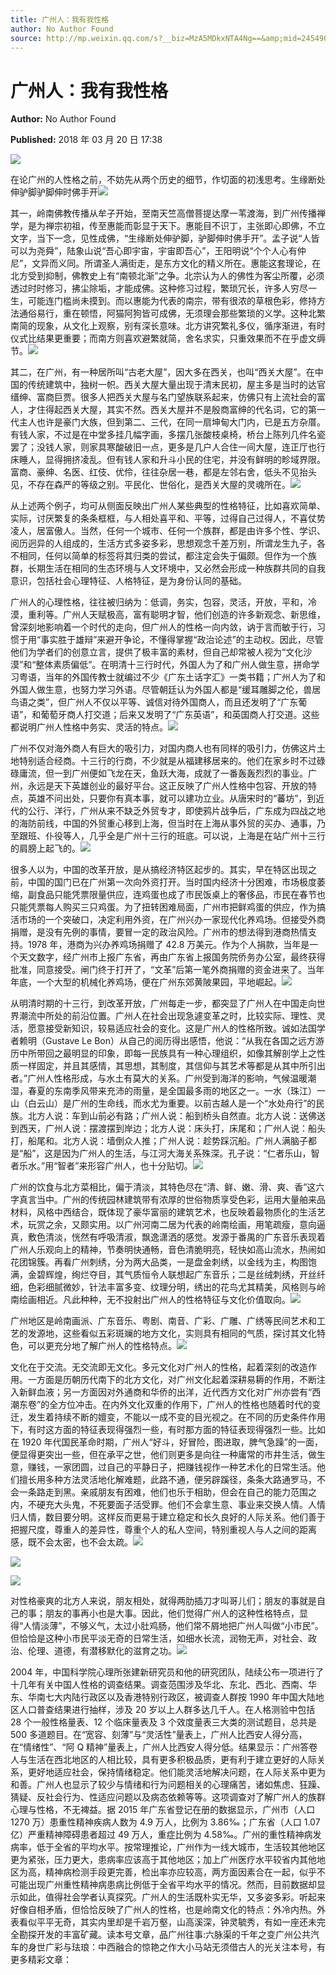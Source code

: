 ```yaml
---
title: 广州人：我有我性格
author: No Author Found
source: http://mp.weixin.qq.com/s?__biz=MzA5MDkxNTA4Ng==&amp;mid=2454906965&amp;idx=1&amp;sn=36700616f6cf57c2775ce3d6f8b6f06d&amp;chksm=87a22034b0d5a9221478114ca97ad9b2c6d1add49c836144a624669c8398006a799808d98d38#rd
---
```


# 广州人：我有我性格

**Author:** No Author Found

**Published:** 2018 年 03 月 20 日 17:38

![](https://mmbiz.qpic.cn/mmbiz_gif/PJWG74pLsMbT0Dufr9LVBPYCAoDbB5QW1YesbIODjzoZLES7YfU7Jdv2NyIDa80zZdW7tJxuRbAVKVXhJk7nrg/640?wx_fmt=gif)

在论广州的人性格之前，不妨先从两个历史的细节，作切面的初浅思考。生缘断处伸驴脚驴脚伸时佛手开![](https://mmbiz.qpic.cn/mmbiz_jpg/PJWG74pLsMbT0Dufr9LVBPYCAoDbB5QWawWaXQILDA2jkiam1F5SP0Fnb2AiagroUvg4hoIhkA4IhPsjNR9Cnyhg/640?wx_fmt=jpeg)

其一，岭南佛教传播从牟子开始，至南天竺高僧菩提达摩一苇渡海，到广州传播禅学，是为禅宗初祖，传至惠能而彰显于天下。惠能目不识丁，主张即心即佛，不立文字，当下一念，见性成佛，“生缘断处伸驴脚，驴脚伸时佛手开”。孟子说“人皆可以为尧舜”，陆象山说“吾心即宇宙，宇宙即吾心”，王阳明说“个个人心有仲尼”，文异而义同。所谓圣人满街走，是东方文化的精义所在。惠能这套理论，在北方受到抑制，佛教史上有“南顿北渐”之争。北宗认为人的佛性为客尘所覆，必须透过时时修习，拂尘除垢，才能成佛。这种修习过程，繁琐冗长，许多人穷尽一生，可能连门槛尚未摸到。而以惠能为代表的南宗，带有很浓的草根色彩，修持方法通俗易行，重在顿悟，阿猫阿狗皆可成佛，无须理会那些繁琐的义学。这种北繁南简的现象，从文化上观察，别有深长意味。北方讲究繁礼多仪，循序渐进，有时仪式比结果更重要；而南方则喜欢避繁就简，舍名求实，只重效果而不在乎虚文缛节。![](https://mmbiz.qpic.cn/mmbiz_jpg/PJWG74pLsMbT0Dufr9LVBPYCAoDbB5QWriaC9kicibafYe6ymmOhJGvZ2Lgd3nRNjjCAlt4VZu7fQZlk5HweTDEoA/640?wx_fmt=jpeg)

其二，在广州，有一种居所叫“古老大屋”，因大多在西关，也叫“西关大屋”。在中国的传统建筑中，独树一帜。西关大屋大量出现于清末民初，屋主多是当时的达官缙绅、富商巨贾。很多人把西关大屋与名门望族联系起来，仿佛只有上流社会的富人，才住得起西关大屋，其实不然。西关大屋并不是殷商富绅的代名词，它的第一代主人也许是豪门大族，但到第二、三代，在同一扇坤甸大门内，已是五方杂厝。有钱人家，不过是在中堂多挂几幅字画，多摆几张酸枝桌椅，桥台上陈列几件名瓷罢了；没钱人家，则家具寒酸破旧一点，更多是几户人合住一间大屋，连正厅也行床睡人，显得拥挤凌乱。但有钱人家和升斗小民的住宅，并没有鲜明的畛域界限。富商、豪绅、名医、红伎、优伶，往往杂居一巷，都是左邻右舍，低头不见抬头见，不存在森严的等级之别。平民化、世俗化，是西关大屋的灵魂所在。![](https://mmbiz.qpic.cn/mmbiz_jpg/PJWG74pLsMbT0Dufr9LVBPYCAoDbB5QWH2icRyR6sqJpDRVMIZPC98Pcpeh9yfxpX8gzTQpDe2ILCOCRWIjxF8A/640?wx_fmt=jpeg)

从上述两个例子，均可从侧面反映出广州人某些典型的性格特征，比如喜欢简单、实际，讨厌繁复的条条框框，与人相处喜平和、平等，过得自己过得人，不喜仗势凌人，居富傲人。当然，任何一个城市、任何一个族群，都是由许多个性、学识、阅历迥异的人组成的，生活方式多姿多彩，思想观念千差万别，所谓龙生九子，各不相同，任何以简单的标签将其归类的尝试，都注定会失于偏颇。但作为一个族群，长期生活在相同的生态环境与人文环境中，又必然会形成一种族群共同的自我意识，包括社会心理特征、人格特征，是为身份认同的基础。

广州人的心理性格，往往被归纳为：低调，务实，包容，灵活，开放，平和，冷漠，重利等。广州人天赋极高，富有聪明才智，他们创造的许多新观念、新思维，曾深刻地影响着一个时代的走向，但广州人的性格一向内敛，讷于言而敏于行，习惯于用“事实胜于雄辩”来避开争论，不懂得掌握“政治论述”的主动权。因此，尽管他们为学者们的创意立言，提供了极丰富的素材，但自己却常被人视为“文化沙漠”和“整体素质偏低”。在明清十三行时代，外国人为了和广州人做生意，拼命学习粤语，当年的外国传教士就编过不少《广东土话字汇》一类书籍；广州人为了和外国人做生意，也努力学习外语。尽管朝廷认为外国人都是“缓耳雕脚之伦，兽居鸟语之类”，但广州人不仅以平等、诚信对待外国商人，而且还发明了“广东葡语”，和葡萄牙商人打交道；后来又发明了“广东英语”，和英国商人打交道。这些都说明广州人性格中务实、灵活的特点。![](https://mmbiz.qpic.cn/mmbiz_jpg/PJWG74pLsMbT0Dufr9LVBPYCAoDbB5QWGJ1Leb2wWG8a0SDdqNtfHPLgA6ZwEGp844oWpbzNicC9MZ4yFqYOCvw/640?wx_fmt=jpeg)

广州不仅对海外商人有巨大的吸引力，对国内商人也有同样的吸引力，仿佛这片土地特别适合经商。十三行的行商，不少就是从福建移居来的。他们在家乡时不过碌碌庸流，但一到广州便如飞龙在天，鱼跃大海，成就了一番轰轰烈烈的事业。广州，永远是天下英雄创业的最好平台。这正反映了广州人性格中包容、开放的特点，英雄不问出处，只要你有真本事，就可以建功立业。从唐宋时的“蕃坊”，到近代的公行、洋行，广州从来不缺乏外贸专才，即使鸦片战争后，广东成为四战之地的海防前线，中国的外贸重心移到上海，但当时在上海从事外贸的买办、通事，乃至跟班、仆役等人，几乎全是广州十三行的班底。可以说，上海是在站广州十三行的肩膀上起飞的。![](https://mmbiz.qpic.cn/mmbiz_jpg/PJWG74pLsMbT0Dufr9LVBPYCAoDbB5QW9a0aqSibCTv41ia6cI0sSy0NNmxGcNmauI4xfkwxA4afbsVWKMeXxclQ/640?wx_fmt=jpeg)

很多人以为，中国的改革开放，是从搞经济特区起步的。其实，早在特区出现之前，中国的国门已在广州第一次向外资打开。当时国内经济十分困难，市场极度萎缩，副食品只能凭票限量供应，连鸡蛋也成了市民饭桌上的奢侈品，市民在春节也只能凭票每人购买三只鸡蛋。为了扭转困难局面，广州市把鲜鸡蛋的供应，作为搞活市场的一个突破口，决定利用外资，在广州兴办一家现代化养鸡场。但接受外商捐赠，是没有先例的事情，要冒一定的政治风险。广州市的想法得到港商热情支持。1978 年，港商为兴办养鸡场捐赠了 42.8 万美元。作为个人捐款，当年是一个天文数字，经广州市上报广东省，再由广东省上报国务院侨务办公室，最终获得批准，同意接受。闸门终于打开了，“文革”后第一笔外商捐赠的资金进来了。当年年底，一个大型的机械化养鸡场，便在广州东郊黄陂果园，平地崛起。![](https://mmbiz.qpic.cn/mmbiz_jpg/PJWG74pLsMYZOFuSPoaFzVRcAfhGbeZxxs3e9nERZK3RbdGuLJrnm7JVk1SDjQyucLUKcdlkeVJkmd7Q7Vfqkw/640?wx_fmt=jpeg)

从明清时期的十三行，到改革开放，广州每走一步，都突显了广州人在中国走向世界潮流中所处的前沿位置。广州人在社会出现急遽变革之时，比较实际、理性、灵活，愿意接受新知识，较易适应社会的变化。这是广州人的性格所致。诚如法国学者赖明（Gustave Le Bon）从自己的阅历得出感悟，他说：“从我在各国之远方游历中所带回之最明显的印象，即每一民族具有一种心理组织，如像其解剖学上之性质一样固定，并且其感情，其思想，其制度，其信仰与其艺术等都是从其中所引出者。”广州人性格形成，与水土有莫大的关系。广州受到海洋的影响，气候温暖潮湿，春夏的东南季风带来充沛的雨量，是全国最多雨的地区之一。一水（珠江）一山（白云山）是广州的生命线，而水尤为重要。以前古越人是一个“水处舟行”的民族。北方人说：车到山前必有路；广州人说：船到桥头自然直。北方人说：送佛送到西天，广州人说：摆渡摆到岸边；北方人说：床头打，床尾和；广州人说：船头打，船尾和。北方人说：墙倒众人推；广州人说：趁势踩沉船。广州人满脑子都是“船”，这是因为广州人的生活，与江河大海关系殊深。孔子说：“仁者乐山，智者乐水。”用“智者”来形容广州人，也十分贴切。![](https://mmbiz.qpic.cn/mmbiz_jpg/PJWG74pLsMbT0Dufr9LVBPYCAoDbB5QWnLSibDdLIh9W78GNntcU1x4uLaAOkASyusNNja144O2H9ic69xPhvVVw/640?wx_fmt=jpeg)

广州的饮食与北方菜相比，偏于清淡，其特色尽在“清、鲜、嫩、滑、爽、香”这六字真言当中。广州的传统园林建筑带有浓厚的世俗物质享受色彩，运用大量舶来品材料，风格中西结合，既体现了豪华富丽的建筑艺术，也反映着最物质化的生活艺术，玩赏之余，又颇实用。以广州河南二居为代表的岭南绘画，用笔疏瘦，意向逼真，敷色清淡，恍然有呼吸清淑，飘逸潇洒的感觉。发源于番禺的广东音乐表现着广州人乐观向上的精神，节奏明快通畅，音色清脆明亮，轻快如高山流水，热闹如花团锦簇。再看广州刺绣，分为两大品类，一是盘金刺绣，以金线为主，构图饱满，金碧辉煌，绚烂夺目，其气质恒令人联想起广东音乐；二是丝绒刺绣，开丝纤细，色彩细腻微妙，针法丰富多变、纹理分明，绣出的花鸟尤其精美，风格则与岭南绘画相近。凡此种种，无不投射出广州人的性格特征与文化价值取向。![](https://mmbiz.qpic.cn/mmbiz_jpg/PJWG74pLsMbT0Dufr9LVBPYCAoDbB5QWfCbLIrSSTcia8bVHaBmaV7h79WichTic1roTTZgzKEDuzggnLRku4YoKw/640?wx_fmt=jpeg)

广州地区是岭南画派、广东音乐、粤剧、南音、广彩、广雕、广绣等民间艺术和工艺的发源地，这些看似五彩斑斓的地方文化，实则具有相同的气质，探讨其文化特色，可以更充分地了解广州人的性格特点。![](https://mmbiz.qpic.cn/mmbiz_jpg/PJWG74pLsMbT0Dufr9LVBPYCAoDbB5QWribfnaay0La4OEpbiaqbttPRZvYkP33GFfjS1Tg5ZTpb0JMEibJqeticdQ/640?wx_fmt=jpeg)

文化在于交流。无交流即无文化。多元文化对广州人的性格，起着深刻的改造作用。一方面是历朝历代南下的北方文化，对广州文化起着深耕易耨的作用，不断注入新鲜血液；另一方面因对外通商和华侨的出洋，近代西方文化对广州亦尝有“西潮东卷”的全方位冲击。在内外文化双重的作用下，广州人的性格也随着时代的变迁，发生着持续不断的嬗变，不能以一成不变的目光视之。在不同的历史条件作用下，有时这方面的特征表现得强烈一些，有时那方面的特征表现得强烈一些。比如在 1920 年代国民革命时期，广州人“好斗，好冒险，图进取，脾气急躁”的一面，便显得更突出一些，但在承平之世，他们则更多是向往一种庸常的市井生活，做生意，赚钱，一家团圆，过自己的平静日子，把赚钱视作一种艺术化的日常生活。他们擅长用多种方法灵活地化解难题，此路不通，便另辟蹊径，条条大路通罗马，不会一条路走到黑。亲戚朋友有困难，他们也乐于相助，但会在自己的能力范围之内，不硬充大头鬼，不死要面子活受罪。他们不会拿生意、事业来交换人情。人情归人情，数目要分明。这样反而更易于建立稳定和长久良好的人际关系。他们善于把握尺度，尊重人的差异性，尊重个人的私人空间，特别重视人与人之间的距离感，既不会太密，也不会太疏。![](https://mmbiz.qpic.cn/mmbiz_jpg/PJWG74pLsMbT0Dufr9LVBPYCAoDbB5QW4KeyVXSSeYLuMiarlJ4X2TrWoLOJZUb5VLFOAfic4Y75bkiaRrPEwljqQ/640?wx_fmt=jpeg)

![](https://mmbiz.qpic.cn/mmbiz_jpg/PJWG74pLsMbT0Dufr9LVBPYCAoDbB5QWxrOwLYGv4hUoXuFibujiaQ4dZTKjkn0n1PvCcbt32PlCYgckdwibfiaXbQ/640?wx_fmt=jpeg)

![](https://mmbiz.qpic.cn/mmbiz_jpg/PJWG74pLsMbT0Dufr9LVBPYCAoDbB5QWPia85uVeWnljsXKyfz0JG7MzoRnxDEoficibtM1mdQ2g3nZkMlIbJzEIw/640?wx_fmt=jpeg)

对性格豪爽的北方人来说，朋友相处，就得两肋插刀才叫哥儿们；朋友的事就是自己的事；朋友的事再小也是大事。因此，他们觉得广州人的这种性格特点，显得“人情淡薄”，不够义气，太过小肚鸡肠，他们常不屑地把广州人叫做“小市民”。但恰恰是这种小市民平淡无奇的日常生活，如细水长流，润物无声，对社会、政治、伦理、道德，有潜移默化的滋育之功。![](https://mmbiz.qpic.cn/mmbiz_jpg/PJWG74pLsMbT0Dufr9LVBPYCAoDbB5QWVib403yia5PdMxeAZR4BKfZONkvFdQhodkBVE4pb3u4xZ8DK4Cuq7cGg/640?wx_fmt=jpeg)

2004 年，中国科学院心理所张建新研究员和他的研究团队，陆续公布一项进行了十几年有关中国人性格的调查结果。调查范围涉及华北、东北、西北、西南、华东、华南七大内陆行政区以及香港特别行政区，被调查人群按 1990 年中国大陆地区人口普查结果进行抽样，涉及 20 岁以上人群多达几千人。在人格测验中包括 28 个一般性格量表、12 个临床量表及 3 个效度量表三大类的测试题目，总共是 500 多道题目。在“宽容、刻薄”与“灵活性”量表上，广州人比西安人得分高，在“情绪性”、“阿 Q 精神”量表上，广州人比西安人得分低。结果显示：广州答卷人与生活在西北地区的人相比较，具有更多积极品质，更有利于建立更好的人际关系，更好地适应社会，保持情绪稳定。他们能灵活地解决问题，在人际关系中更为和善。广州人也显示了较少与情绪和行为问题相关的心理痛苦，诸如焦虑、狂躁、猜疑、反社会行为、性适应问题以及病态依赖等等。这项调查对了解广州人的族群心理与性格，不无裨益。据 2015 年广东省登记在册的数据显示，广州市（人口 1270 万）患重性精神疾病人数为 4.9 万人，比例为 3.86‰；广东省（人口 1.07 亿）严重精神障碍患者超过 49 万人，重症比例为 4.58‰。广州的重性精神病发病率，低于全省的平均水平。按常理推论，广州作为一线大城市，生活较其他地区更为紧张，压力更大，患病率应该高于其他地区；加上广州医疗水平较省内其他地区为高，精神病检测手段更完善，检出率亦应较高，两方面因素合在一起，似乎不可能出现广州重性精神病患病比例低于全省平均水平的情况。然而，目前数据却显示如此，值得社会学者认真探究。广州人的生活既朴实无华，又多姿多彩。听起来好像自相矛盾，但恰恰反映了广州人的性格，也是岭南文化的特点：外冷内热。外表看似平平无奇，其实内里却是千岩万壑，山高溪深，钟灵毓秀，有如一座还未完全勘探开发的丰富矿藏。读本号文章，品广州往事:六脉渠的千年之变广州公共汽车的身世广彩与珐琅：中西融合的惊艳之作大小马站无须借古人的光关注本号，有更多精彩文章：
